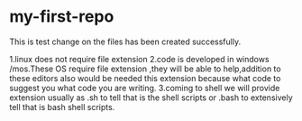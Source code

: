 # my-first-repo

This is test change on the files has been created successfully.

1.linux does not require file extension
2.code is developed in windows /mos.These OS require file extension ,they will be able to help,addition to these editors also would be needed this extension because what code 
to suggest you what code you are writing.
3.coming to shell we will provide extension usually as .sh to tell that is the shell scripts or .bash to extensively tell that is bash shell scripts.
